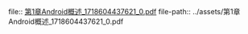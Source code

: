 file:: [第1章Android概述_1718604437621_0.pdf](../assets/第1章Android概述_1718604437621_0.pdf)
file-path:: ../assets/第1章Android概述_1718604437621_0.pdf
